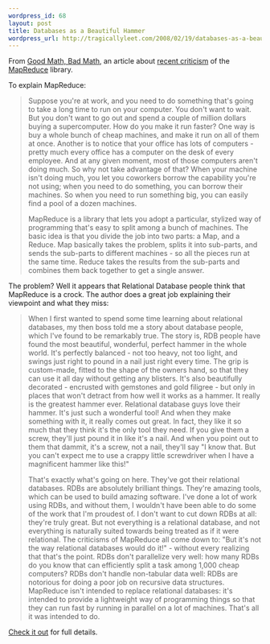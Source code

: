 ```yaml
--- 
wordpress_id: 68
layout: post
title: Databases as a Beautiful Hammer
wordpress_url: http://tragicallyleet.com/2008/02/19/databases-as-a-beautiful-hammer/
---
```

From [Good Math, Bad Math](http://scienceblogs.com/goodmath/2008/01/databases_are_hammers_mapreduc.php), an article about [recent criticism](http://www.databasecolumn.com/2008/01/mapreduce-a-major-step-back.html) of the [MapReduce](http://en.wikipedia.org/wiki/MapReduce) library.

To explain MapReduce:

<!--more-->
<blockquote>

Suppose you're at work, and you need to do something that's going to take a long time to run on your computer. You don't want to wait. But you don't want to go out and spend a couple of million dollars buying a supercomputer. How do you make it run faster? One way is buy a whole bunch of cheap machines, and make it run on all of them at once. Another is to notice that your office has lots of computers - pretty much every office has a computer on the desk of every employee. And at any given moment, most of those computers aren't doing much. So why not take advantage of that? When your machine isn't doing much, you let you coworkers borrow the capability you're not using; when you need to do something, you can borrow their machines. So when you need to run something big, you can easily find a pool of a dozen machines.

MapReduce is a library that lets you adopt a particular, stylized way of programming that's easy to split among a bunch of machines. The basic idea is that you divide the job into two parts: a Map, and a Reduce. Map basically takes the problem, splits it into sub-parts, and sends the sub-parts to different machines - so all the pieces run at the same time. Reduce takes the results from the sub-parts and combines them back together to get a single answer.
</blockquote>

The problem? Well it appears that Relational Database people think that MapReduce is a crock.  The author does a great job explaining their viewpoint and what they miss:

<blockquote>
When I first wanted to spend some time learning about relational databases, my then boss told me a story about database people, which I've found to be remarkably true. The story is, RDB people have found the most beautiful, wonderful, perfect hammer in the whole world. It's perfectly balanced - not too heavy, not too light, and swings just right to pound in a nail just right every time. The grip is custom-made, fitted to the shape of the owners hand, so that they can use it all day without getting any blisters. It's also beautifully decorated - encrusted with gemstones and gold filigree - but only in places that won't detract from how well it works as a hammer. It really is the greatest hammer ever. Relational database guys love their hammer. It's just such a wonderful tool! And when they make something with it, it really comes out great. In fact, they like it so much that they think it's the only tool they need. If you give them a screw, they'll just pound it in like it's a nail. And when you point out to them that dammit, it's a screw, not a nail, they'll say "I know that. But you can't expect me to use a crappy little screwdriver when I have a magnificent hammer like this!"

That's exactly what's going on here. They've got their relational databases. RDBs are absolutely brilliant things. They're amazing tools, which can be used to build amazing software. I've done a lot of work using RDBs, and without them, I wouldn't have been able to do some of the work that I'm proudest of. I don't want to cut down RDBs at all: they're truly great. But not everything is a relational database, and not everything is naturally suited towards being treated as if it were relational. The criticisms of MapReduce all come down to: "But it's not the way relational databases would do it!" - without every realizing that that's the point. RDBs don't parallelize very well: how many RDBs do you know that can efficiently split a task among 1,000 cheap computers? RDBs don't handle non-tabular data well: RDBs are notorious for doing a poor job on recursive data structures. MapReduce isn't intended to replace relational databases: it's intended to provide a lightweight way of programming things so that they can run fast by running in parallel on a lot of machines. That's all it was intended to do.
</blockquote>

[Check it out](http://scienceblogs.com/goodmath/2008/01/databases_are_hammers_mapreduc.php) for full details.
